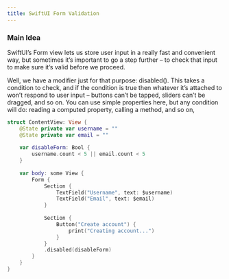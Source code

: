 ```yaml
---
title: SwiftUI Form Validation
---
```


### Main Idea

SwiftUI’s Form view lets us store user input in a really fast and convenient way, but sometimes it’s important to go a step further – to check that input to make sure it’s valid before we proceed.

Well, we have a modifier just for that purpose: disabled(). This takes a condition to check, and if the condition is true then whatever it’s attached to won’t respond to user input – buttons can’t be tapped, sliders can’t be dragged, and so on. You can use simple properties here, but any condition will do: reading a computed property, calling a method, and so on,


```swift
struct ContentView: View {
    @State private var username = ""
    @State private var email = ""
    
    var disableForm: Bool {
        username.count < 5 || email.count < 5
    }
    
    var body: some View {
        Form {
            Section {
                TextField("Username", text: $username)
                TextField("Email", text: $email)
            }
            
            Section {
                Button("Create account") {
                    print("Creating account...")
                }
            }
            .disabled(disableForm)
        }
    }
}
```


